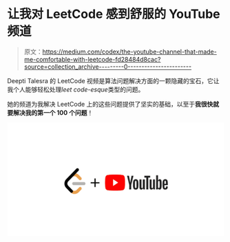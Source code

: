 # 让我对 LeetCode 感到舒服的 YouTube 频道

> 原文：<https://medium.com/codex/the-youtube-channel-that-made-me-comfortable-with-leetcode-fd28484d8cac?source=collection_archive---------0----------------------->

Deepti Talesra 的 LeetCode 视频是算法问题解决方面的一颗隐藏的宝石，它让我个人能够轻松处理*leet code-esque*类型的问题。

她的频道为我解决 LeetCode 上的这些问题提供了坚实的基础，以至于**我很快就要解决我的第一个 100 个问题**！

![](img/bb70ecff76f74d84b3a08a812b3373dd.png)